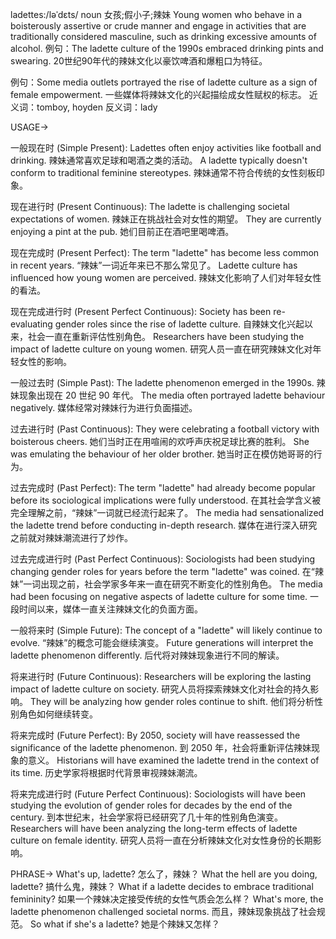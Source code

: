 ladettes:/ləˈdɛts/
noun
女孩;假小子;辣妹
Young women who behave in a boisterously assertive or crude manner and engage in activities that are traditionally considered masculine, such as drinking excessive amounts of alcohol.
例句：The ladette culture of the 1990s embraced drinking pints and swearing. 20世纪90年代的辣妹文化以豪饮啤酒和爆粗口为特征。

例句：Some media outlets portrayed the rise of ladette culture as a sign of female empowerment. 一些媒体将辣妹文化的兴起描绘成女性赋权的标志。
近义词：tomboy, hoyden
反义词：lady


USAGE->

一般现在时 (Simple Present):
Ladettes often enjoy activities like football and drinking. 辣妹通常喜欢足球和喝酒之类的活动。
A ladette typically doesn't conform to traditional feminine stereotypes.  辣妹通常不符合传统的女性刻板印象。

现在进行时 (Present Continuous):
The ladette is challenging societal expectations of women.  辣妹正在挑战社会对女性的期望。
They are currently enjoying a pint at the pub. 她们目前正在酒吧里喝啤酒。

现在完成时 (Present Perfect):
The term "ladette" has become less common in recent years.  “辣妹”一词近年来已不那么常见了。
Ladette culture has influenced how young women are perceived.  辣妹文化影响了人们对年轻女性的看法。

现在完成进行时 (Present Perfect Continuous):
Society has been re-evaluating gender roles since the rise of ladette culture.  自辣妹文化兴起以来，社会一直在重新评估性别角色。
Researchers have been studying the impact of ladette culture on young women.  研究人员一直在研究辣妹文化对年轻女性的影响。

一般过去时 (Simple Past):
The ladette phenomenon emerged in the 1990s. 辣妹现象出现在 20 世纪 90 年代。
The media often portrayed ladette behaviour negatively. 媒体经常对辣妹行为进行负面描述。

过去进行时 (Past Continuous):
They were celebrating a football victory with boisterous cheers.  她们当时正在用喧闹的欢呼声庆祝足球比赛的胜利。
She was emulating the behaviour of her older brother.  她当时正在模仿她哥哥的行为。

过去完成时 (Past Perfect):
The term "ladette" had already become popular before its sociological implications were fully understood. 在其社会学含义被完全理解之前，“辣妹”一词就已经流行起来了。
The media had sensationalized the ladette trend before conducting in-depth research.  媒体在进行深入研究之前就对辣妹潮流进行了炒作。

过去完成进行时 (Past Perfect Continuous):
Sociologists had been studying changing gender roles for years before the term "ladette" was coined.  在“辣妹”一词出现之前，社会学家多年来一直在研究不断变化的性别角色。
The media had been focusing on negative aspects of ladette culture for some time.  一段时间以来，媒体一直关注辣妹文化的负面方面。

一般将来时 (Simple Future):
The concept of a "ladette" will likely continue to evolve.  “辣妹”的概念可能会继续演变。
Future generations will interpret the ladette phenomenon differently. 后代将对辣妹现象进行不同的解读。

将来进行时 (Future Continuous):
Researchers will be exploring the lasting impact of ladette culture on society.  研究人员将探索辣妹文化对社会的持久影响。
They will be analyzing how gender roles continue to shift. 他们将分析性别角色如何继续转变。

将来完成时 (Future Perfect):
By 2050, society will have reassessed the significance of the ladette phenomenon.  到 2050 年，社会将重新评估辣妹现象的意义。
Historians will have examined the ladette trend in the context of its time.  历史学家将根据时代背景审视辣妹潮流。

将来完成进行时 (Future Perfect Continuous):
Sociologists will have been studying the evolution of gender roles for decades by the end of the century. 到本世纪末，社会学家将已经研究了几十年的性别角色演变。
Researchers will have been analyzing the long-term effects of ladette culture on female identity. 研究人员将一直在分析辣妹文化对女性身份的长期影响。


PHRASE->
What's up, ladette?  怎么了，辣妹？
What the hell are you doing, ladette?  搞什么鬼，辣妹？
What if a ladette decides to embrace traditional femininity?  如果一个辣妹决定接受传统的女性气质会怎么样？
What's more, the ladette phenomenon challenged societal norms. 而且，辣妹现象挑战了社会规范。
So what if she's a ladette?  她是个辣妹又怎样？
